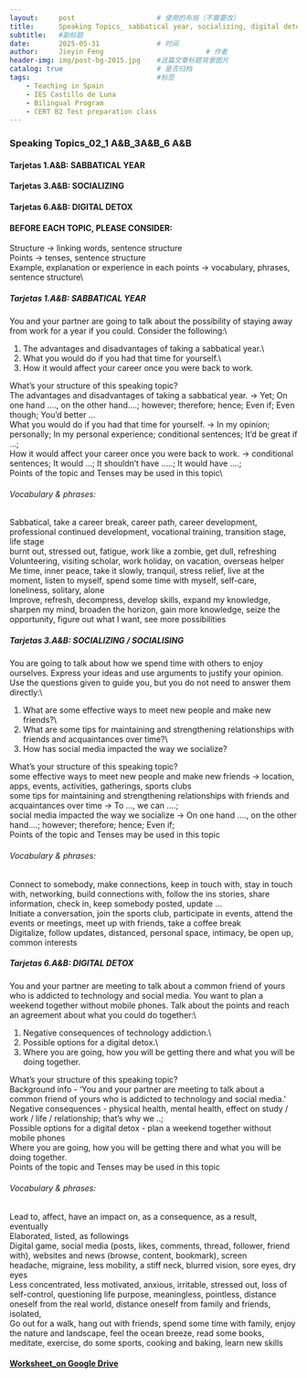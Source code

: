 ```yaml
---
layout:     post   				    # 使用的布局（不需要改）
title:      Speaking Topics_ sabbatical year, socializing, digital detox				# 标题 
subtitle:   #副标题
date:       2025-05-31 				# 时间
author:     Jieyin Feng 						# 作者
header-img: img/post-bg-2015.jpg 	#这篇文章标题背景图片
catalog: true 						# 是否归档
tags:								#标签
    - Teaching in Spain 
    - IES Castillo de Luna
    - Bilingual Program
    - CERT B2 Test preparation class
---
```


### Speaking Topics_02_1 A&B_3A&B_6 A&B
#### Tarjetas 1.A&B: SABBATICAL YEAR
#### Tarjetas 3.A&B: SOCIALIZING
#### Tarjetas 6.A&B: DIGITAL DETOX

#### BEFORE EACH TOPIC, PLEASE CONSIDER:
Structure -> linking words, sentence structure\
Points -> tenses, sentence structure\
Example, explanation or experience in each points -> vocabulary, phrases, sentence structure\

##### Tarjetas 1.A&B:  SABBATICAL YEAR
You and your partner are going to talk about the possibility of staying away from work for a year if you could. Consider the following:\
1. The advantages and disadvantages of taking a sabbatical year.\
2. What you would do if you had that time for yourself.\
3. How it would affect your career once you were back to work. 

What’s your structure of this speaking topic?\
The advantages and disadvantages of taking a sabbatical year.  -> Yet; On one hand …., on the other hand….; however; therefore; hence; Even if; Even though; You’d better …\
What you would do if you had that time for yourself. -> In my opinion; personally; In my personal experience; conditional sentences;  It’d be great if …; \
How it would affect your career once you were back to work. -> conditional sentences; It would …; It shouldn’t have …..; It would have ….; \
Points of the topic and Tenses may be used in this topic\

###### Vocabulary & phrases:
Sabbatical, take a career break, career path, career development, professional continued development, vocational training, transition stage, life stage\
burnt out, stressed out, fatigue, work like a zombie, get dull, refreshing\
Volunteering, visiting scholar, work holiday, on vacation, overseas helper\
Me time, inner peace, take it slowly, tranquil, stress relief, live at the moment, listen to myself, spend some time with myself, self-care, loneliness, solitary, alone\
Improve, refresh, decompress, develop skills, expand my knowledge, sharpen my mind, broaden the horizon, gain more knowledge, seize the opportunity, figure out what I want, see more possibilities

##### Tarjetas 3.A&B: SOCIALIZING / SOCIALISING
You are going to talk about how we spend time with others to enjoy ourselves. Express your ideas and use arguments to justify your opinion. Use the questions given to guide you, but you do not need to answer them directly:\
1. What are some effective ways to meet new people and make new friends?\
2. What are some tips for maintaining and strengthening relationships with friends and acquaintances over time?\
3. How has social media impacted the way we socialize?

What’s your structure of this speaking topic?\
some effective ways to meet new people and make new friends -> location, apps, events, activities, gatherings, sports clubs\
some tips for maintaining and strengthening relationships with friends and acquaintances over time -> To …, we can ….; \
social media impacted the way we socialize -> On one hand …., on the other hand….; however; therefore; hence; Even if;\
Points of the topic and Tenses may be used in this topic

###### Vocabulary & phrases:
Connect to somebody, make connections, keep in touch with, stay in touch with, networking, build connections with, follow the ins stories, share information, check in, keep somebody posted, update …\
Initiate a conversation, join the sports club, participate in events, attend the events or meetings, meet up with friends, take a coffee break\
Digitalize, follow updates, distanced, personal space, intimacy, be open up, common interests

##### Tarjetas 6.A&B: DIGITAL DETOX
You and your partner are meeting to talk about a common friend of yours who is addicted to technology and social media. You want to plan a weekend together without mobile phones. Talk about the points and reach an agreement about what you could do together:\
1. Negative consequences of technology addiction.\
2. Possible options for a digital detox.\
3. Where you are going, how you will be getting there and what you will be doing together. 

What’s your structure of this speaking topic?\
Background info - ‘You and your partner are meeting to talk about a common friend of yours who is addicted to technology and social media.’\
Negative consequences - physical health, mental health, effect on study / work / life / relationship; that’s why we ..; \
Possible options for a digital detox - plan a weekend together without mobile phones\
Where you are going, how you will be getting there and what you will be doing together. \
Points of the topic and Tenses may be used in this topic

###### Vocabulary & phrases:
Lead to, affect, have an impact on, as a consequence, as a result, eventually\
Elaborated, listed, as followings\
Digital game, social media (posts, likes, comments, thread, follower, friend with),  websites and news (browse, content, bookmark), screen\
headache, migraine, less mobility, a stiff neck, blurred vision, sore eyes, dry eyes\
Less concentrated, less motivated, anxious, irritable, stressed out, loss of self-control, questioning life purpose, meaningless, pointless, distance oneself from the real world, distance oneself from family and friends, isolated,  \
Go out for a walk, hang out with friends, spend some time with family, enjoy the nature and landscape, feel the ocean breeze, read some books, meditate, exercise, do some sports, cooking and baking, learn new skills

#### [Worksheet_on Google Drive](https://docs.google.com/document/d/17zcPOO2Q6cUUzyrC5doWUO9Y75b9GgRE/edit?usp=sharing&ouid=103086183032334531092&rtpof=true&sd=true)
